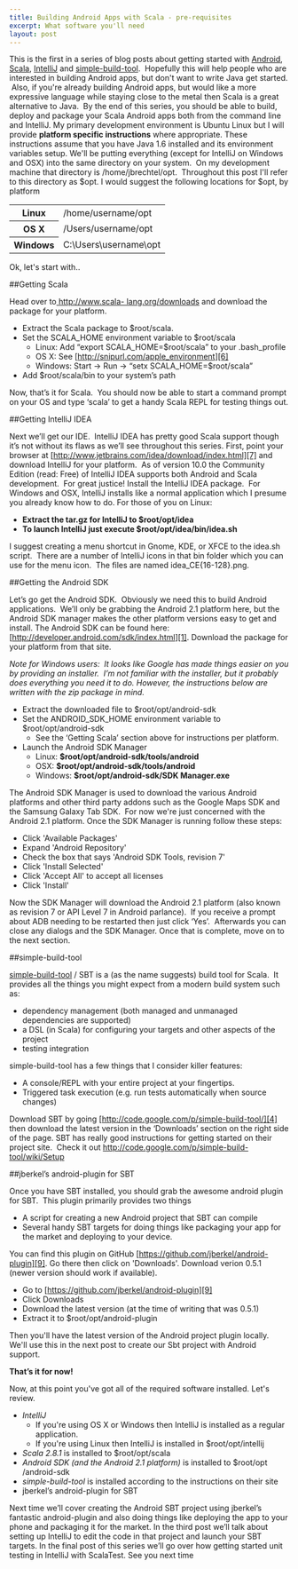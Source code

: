 ```yaml
---
title: Building Android Apps with Scala - pre-requisites
excerpt: What software you'll need
layout: post
---
```


This is the first in a series of blog posts about getting started with
[Android][1], [Scala][2], [IntelliJ][3] and [simple-build-tool][4].  Hopefully
this will help people who are interested in building Android apps, but don't
want to write Java get started.  Also, if you're already building Android
apps, but would like a more expressive language while staying close to the
metal then Scala is a great alternative to Java.  By the end of this series,
you should be able to build, deploy and package your Scala Android apps both
from the command line and IntelliJ. My primary development environment is
Ubuntu Linux but I will provide **platform specific instructions** where
appropriate. These instructions assume that you have Java 1.6 installed and
its environment variables setup. We'll be putting everything (except for
IntelliJ on Windows and OSX) into the same directory on your system.  On my
development machine that directory is /home/jbrechtel/opt.  Throughout this
post I'll refer to this directory as $opt. I would suggest the following
locations for $opt, by platform


<table>
	<tr>
		<th>Linux</th>
		<td>
		/home/username/opt
		</td>
	</tr>
	<tr>
		<th>
		OS X
		</th>
		<td>
		/Users/username/opt
		</td>
	</tr>
	<tr>
		<th>
		Windows
		</th>
		<td>
		C:\Users\username\opt
		</td>
	</tr>
</table>
Ok, let's start with..

##Getting Scala

Head over to[ http://www.scala-
lang.org/downloads][5] and download the package for your platform.

  * Extract the Scala package to $root/scala.
  * Set the SCALA_HOME environment variable to $root/scala
    * Linux: Add “export SCALA_HOME=$root/scala” to your .bash_profile
    * OS X: See [http://snipurl.com/apple_environment][6]
    * Windows: Start -> Run -> “setx SCALA_HOME=$root/scala”
  * Add $root/scala/bin to your system’s path

Now, that’s it for Scala.  You should now be able to start a command prompt on
your OS and type ‘scala’ to get a handy Scala REPL for testing things out.

##Getting IntelliJ IDEA

Next we’ll get our IDE.  IntelliJ IDEA has pretty
good Scala support though it’s not without its flaws as we’ll see throughout
this series. First, point your browser at
[http://www.jetbrains.com/idea/download/index.html][7] and download IntelliJ
for your platform.  As of version 10.0 the Community Edition (read: Free) of
IntelliJ IDEA supports both Android and Scala development.  For great justice!
Install the IntelliJ IDEA package.  For Windows and OSX, IntelliJ installs
like a normal application which I presume you already know how to do. For
those of you on Linux:

  * **Extract the tar.gz for IntelliJ to $root/opt/idea**
  * **To launch IntelliJ just execute $root/opt/idea/bin/idea.sh**

I suggest creating a menu shortcut in Gnome, KDE, or XFCE to the idea.sh
script.  There are a number of IntelliJ icons in that bin folder which you can
use for the menu icon.  The files are named idea_CE{16-128}.png.

##Getting the Android SDK

Let’s go get the Android SDK.  Obviously we need this to build
Android applications.  We’ll only be grabbing the Android 2.1 platform here,
but the Android SDK manager makes the other platform versions easy to get and
install. The Android SDK can be found here:[http://developer.android.com/sdk/index.html][1].
Download the package for your platform from that site.

_Note for Windows users:  It looks like Google
has made things easier on you by providing an installer.  I’m not familiar
with the installer, but it probably does everything you need it to do.
However, the instructions below are written with the zip package in mind._

  * Extract the downloaded file to $root/opt/android-sdk
  * Set the ANDROID_SDK_HOME environment variable to $root/opt/android-sdk
    * See the ‘Getting Scala’ section above for instructions per platform.
  * Launch the Android SDK Manager
    * Linux: **$root/opt/android-sdk/tools/android**
    * OSX: **$root/opt/android-sdk/tools/android**
    * Windows: **$root/opt/android-sdk/SDK Manager.exe**

The Android SDK Manager is used to download the various Android platforms and
other third party addons such as the Google Maps SDK and the Samsung Galaxy
Tab SDK.  For now we're just concerned with the Android 2.1 platform. Once the
SDK Manager is running follow these steps:

  * Click 'Available Packages'
  * Expand 'Android Repository'
  * Check the box that says 'Android SDK Tools, revision 7'
  * Click 'Install Selected'
  * Click 'Accept All' to accept all licenses
  * Click 'Install'

Now the SDK Manager will download the Android 2.1 platform (also known as
revision 7 or API Level 7 in Android parlance).  If you receive a prompt about
ADB needing to be restarted then just click ‘Yes’.  Afterwards you can close
any dialogs and the SDK Manager. Once that is complete, move on to the next
section.

##simple-build-tool

[simple-build-tool][7] / SBT is a (as the name
suggests) build tool for Scala.  It provides all the things you might expect
from a modern build system such as:

  * dependency management (both managed and unmanaged dependencies are supported)
  * a DSL (in Scala) for configuring your targets and other aspects of the project
  * testing integration

simple-build-tool has a few things that I consider killer features:

  * A console/REPL with your entire project at your fingertips.
  * Triggered task execution (e.g. run tests automatically when source changes)

Download SBT by going [http://code.google.com/p/simple-build-tool/][4] then
download the latest version in the ‘Downloads’ section on the right side of
the page. SBT has really good instructions for getting started on their
project site.  Check it out [http://code.google.com/p/simple-build-
tool/wiki/Setup][8]

##jberkel’s android-plugin for SBT

Once you have SBT
installed, you should grab the awesome android plugin for SBT.  This plugin
primarily provides two things

  * A script for creating a new Android project that SBT can compile
  * Several handy SBT targets for doing things like packaging your app for the market and deploying to your device.

You can find this plugin on GitHub [https://github.com/jberkel/android-plugin][9].
Go there then click on 'Downloads'.  Download verion 0.5.1 (newer version should work if available).

  * Go to [https://github.com/jberkel/android-plugin][9]
  * Click Downloads
  * Download the latest version (at the time of writing that was 0.5.1)
  * Extract it to $root/opt/android-plugin

Then you'll have the latest version of the Android project plugin locally.
We'll use this in the next post to create our Sbt project with Android support.

**That’s it for now!**

Now, at this point you've got all of the required software installed.
Let's review.

  * _IntelliJ_
    * If you're using OS X or Windows then IntelliJ is installed as a regular application.
    * If you're using Linux then IntelliJ is installed in $root/opt/intellij
  * _Scala 2.8.1_ is installed to $root/opt/scala
  * _Android SDK (and the Android 2.1 platform)_ is installed to $root/opt /android-sdk
  * _simple-build-tool_ is installed according to the instructions on their site
  * jberkel’s android-plugin for SBT

Next time we’ll cover creating the Android SBT project using jberkel’s
fantastic android-plugin and also doing things like deploying the app to your
phone and packaging it for the market. In the third post we’ll talk about
setting up IntelliJ to edit the code in that project and launch your SBT
targets. In the final post of this series we’ll go over how getting started
unit testing in IntelliJ with ScalaTest. See you next time

   [1]: http://developer.android.com/sdk/index.html
   [2]: http://www.scala-lang.org/
   [3]: http://www.jetbrains.com/idea/
   [4]: http://code.google.com/p/simple-build-tool/
   [5]: http://www.scala-lang.org/downloads
   [6]: http://snipurl.com/apple_environment
   [7]: http://www.jetbrains.com/idea/download/index.html
   [8]: http://code.google.com/p/simple-build-tool/wiki/Setup
   [9]: https://github.com/jberkel/android-plugin
   [10]: https://github.com/jberkel/android-plugin.git
